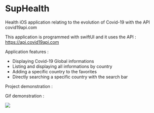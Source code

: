 # SupHealth
Health iOS application relating to the evolution of Covid-19 with the API covid19api.com

This application is programmed with swiftUI and it uses the API : https://api.covid19api.com

Application features :

- Displaying Covid-19 Global informations
- Listing and displaying all informations by country
- Adding a specific country to the favorites
- Directly searching a specific country with the search bar


Project demonstration : 

Gif demonstration :

![](https://media2.giphy.com/media/cJYRA1h3JqHTHkWs3u/giphy.gif)
